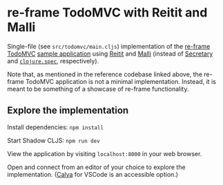 # re-frame TodoMVC with Reitit and Malli

Single-file (see `src/todomvc/main.cljs`) implementation of the 
[re-frame](https://day8.github.io/re-frame/re-frame/) 
[TodoMVC](https://todomvc.com/) 
[sample application](https://github.com/day8/re-frame/tree/master/examples/todomvc)
using
[Reitit](https://cljdoc.org/d/metosin/reitit/0.7.0-alpha7/doc/introduction)
and
[Malli](https://cljdoc.org/d/metosin/malli/0.13.0/doc/readme)
(instead of 
[Secretary](https://github.com/clj-commons/secretary) 
and 
[`clojure.spec`](https://clojure.org/about/spec),
respectively).

Note that, 
as mentioned in the reference codebase linked above,
the re-frame TodoMVC application is not a minimal implementation.
Instead,
it is meant to be something of a showcase of re-frame functionality.

## Explore the implementation

Install dependencies: `npm install`

Start Shadow CLJS: `npm run dev`

View the application by visiting `localhost:8000` in your web browser.

Open and connect from an editor of your choice to explore the implementation. 
([Calva](https://calva.io/) for VSCode is an accessible option.)
